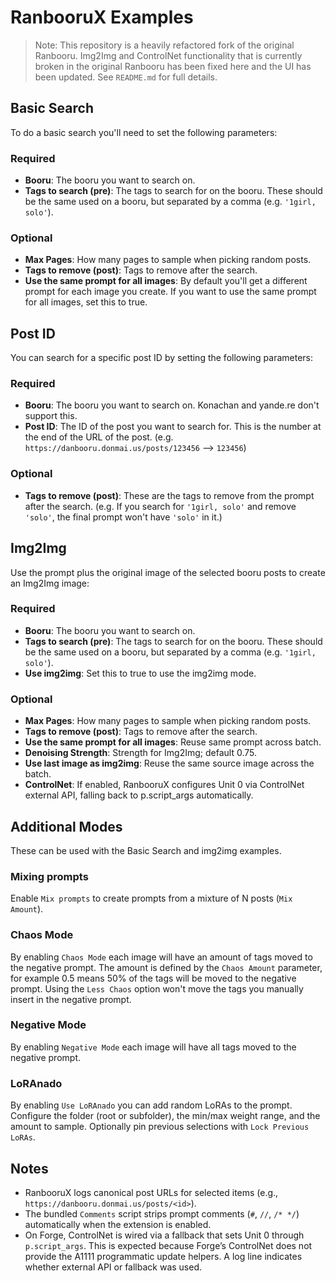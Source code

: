 # RanbooruX Examples

> Note: This repository is a heavily refactored fork of the original Ranbooru. Img2Img and ControlNet functionality that is currently broken in the original Ranbooru has been fixed here and the UI has been updated. See `README.md` for full details.

## Basic Search
To do a basic search you'll need to set the following parameters:

### Required
- **Booru**: The booru you want to search on.
- **Tags to search (pre)**: The tags to search for on the booru. These should be the same used on a booru, but separated by a comma (e.g. `'1girl, solo'`).

### Optional
- **Max Pages**: How many pages to sample when picking random posts.
- **Tags to remove (post)**: Tags to remove after the search.
- **Use the same prompt for all images**: By default you'll get a different prompt for each image you create. If you want to use the same prompt for all images, set this to true.

## Post ID
You can search for a specific post ID by setting the following parameters:

### Required
- **Booru**: The booru you want to search on. Konachan and yande.re don't support this.
- **Post ID**: The ID of the post you want to search for. This is the number at the end of the URL of the post. (e.g. `https://danbooru.donmai.us/posts/123456` --> `123456`)

### Optional
- **Tags to remove (post)**: These are the tags to remove from the prompt after the search. (e.g. If you search for `'1girl, solo'` and remove `'solo'`, the final prompt won't have `'solo'` in it.)

## Img2Img
Use the prompt plus the original image of the selected booru posts to create an Img2Img image:

### Required
- **Booru**: The booru you want to search on.
- **Tags to search (pre)**: The tags to search for on the booru. These should be the same used on a booru, but separated by a comma (e.g. `'1girl, solo'`).
- **Use img2img**: Set this to true to use the img2img mode.

### Optional
- **Max Pages**: How many pages to sample when picking random posts.
- **Tags to remove (post)**: Tags to remove after the search.
- **Use the same prompt for all images**: Reuse same prompt across batch.
- **Denoising Strength**: Strength for Img2Img; default 0.75.
- **Use last image as img2img**: Reuse the same source image across the batch.
- **ControlNet**: If enabled, RanbooruX configures Unit 0 via ControlNet external API, falling back to p.script_args automatically.

## Additional Modes
These can be used with the Basic Search and img2img examples.
### Mixing prompts
Enable `Mix prompts` to create prompts from a mixture of N posts (`Mix Amount`).
### Chaos Mode
By enabling `Chaos Mode` each image will have an amount of tags moved to the negative prompt. The amount is defined by the `Chaos Amount` parameter, for example 0.5 means 50% of the tags will be moved to the negative prompt. Using the `Less Chaos` option won't move the tags you manually insert in the negative prompt.
### Negative Mode
By enabling `Negative Mode` each image will have all tags moved to the negative prompt.
### LoRAnado
By enabling `Use LoRAnado` you can add random LoRAs to the prompt. Configure the folder (root or subfolder), the min/max weight range, and the amount to sample. Optionally pin previous selections with `Lock Previous LoRAs`.

## Notes
- RanbooruX logs canonical post URLs for selected items (e.g., `https://danbooru.donmai.us/posts/<id>`).
- The bundled `Comments` script strips prompt comments (`#`, `//`, `/* */`) automatically when the extension is enabled.
- On Forge, ControlNet is wired via a fallback that sets Unit 0 through `p.script_args`. This is expected because Forge’s ControlNet does not provide the A1111 programmatic update helpers. A log line indicates whether external API or fallback was used.